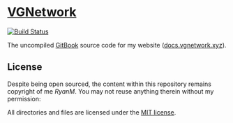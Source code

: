 # [VGNetwork](https://docs.vgnetwork.xyz/)

[![Build Status](https://travis-ci.org/MilanAryal/milanaryal.github.io.svg?branch=master)](https://docs.vgnetwork.xyz/)

The uncompiled [GitBook](https://www.gitbook.com/) source code for my website ([docs.vgnetwork.xyz](https://docs.vgnetwork.xyz/)).

## License

Despite being open sourced, the content within this repository remains copyright of me _RyanM_. You may not reuse anything therein without my permission:

All directories and files are licensed under the [MIT license](LICENSE).
